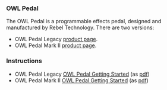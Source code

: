 ### OWL Pedal

The OWL Pedal is a programmable effects pedal, designed and manufactured by Rebel Technology. There are two versions:
 * OWL Pedal Legacy [product page](https://www.rebeltech.org/products/owl-pedal).
 * OWL Pedal Mark II [product page](https://www.rebeltech.org/products/owl-pedal-mkii).

### Instructions
 * OWL Pedal Legacy [OWL Pedal Getting Started](OWL_Pedal_Getting_Started.md) (as [pdf](OWL%20Pedal%20Getting%20Started%20v12.pdf))
 * OWL Pedal Mark II  [OWL Pedal Getting Started](OWL_Pedal_mkII_Getting_Started.md) (as [pdf](OWL%20Pedal%20mkII%20Getting%20Started.pdf))
